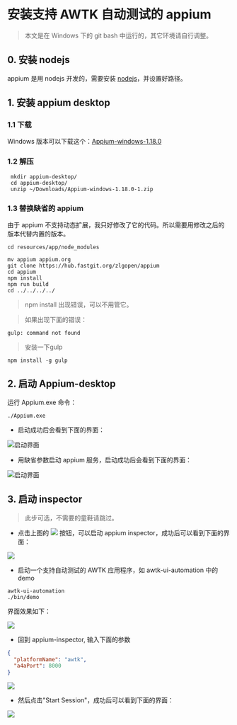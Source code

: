 # 安装支持 AWTK 自动测试的 appium

> 本文是在 Windows 下的 git bash 中运行的，其它环境请自行调整。

## 0. 安装 nodejs

appium 是用 nodejs 开发的，需要安装 [nodejs](https://nodejs.org/en/)，并设置好路径。

## 1. 安装 appium desktop

### 1.1 下载

Windows 版本可以下载这个：[Appium-windows-1.18.0](https://github.com/appium/appium-desktop/releases/download/v1.18.0-1/Appium-windows-1.18.0-1.zip)

### 1.2 解压

```
 mkdir appium-desktop/
 cd appium-desktop/
 unzip ~/Downloads/Appium-windows-1.18.0-1.zip
 ```

### 1.3 替换缺省的 appium

由于 appium 不支持动态扩展，我只好修改了它的代码。所以需要用修改之后的版本代替内置的版本。

```
cd resources/app/node_modules

mv appium appium.org
git clone https://hub.fastgit.org/zlgopen/appium
cd appium
npm install
npm run build
cd ../../../../
```

> npm install 出现错误，可以不用管它。

> 如果出现下面的错误：

```
gulp: command not found
```

> 安装一下gulp

```
npm install -g gulp
```

## 2. 启动 Appium-desktop

运行 Appium.exe 命令：

```
./Appium.exe
```

* 启动成功后会看到下面的界面：

![启动界面](images/appium_desktop_start.png)

* 用缺省参数启动 appium 服务，启动成功后会看到下面的界面：

![启动界面](images/appium_desktop0.png)

## 3. 启动 inspector

> 此步可选，不需要的童鞋请跳过。

* 点击上图的 ![](images/appium_start_inspector.png) 按钮，可以启动 appium inspector，成功后可以看到下面的界面：

![](images/inspector_1.png)

* 启动一个支持自动测试的 AWTK 应用程序，如 awtk-ui-automation 中的 demo

```
awtk-ui-automation
./bin/demo
```

界面效果如下：

![](images/demo.png)

* 回到 appium-inspector, 输入下面的参数

```json
{
  "platformName": "awtk",
  "a4aPort": 8000
}
```

![](images/inspector_2.png)

* 然后点击"Start Session"，成功后可以看到下面的界面：

![](images/inspector_3.png)
